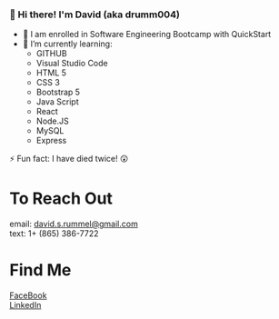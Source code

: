 
### 👋 Hi there! I'm David (aka drumm004)
- 🔭 I am enrolled in Software Engineering Bootcamp with QuickStart
- 🌱 I’m currently learning:
  - GITHUB
  - Visual Studio Code
  - HTML 5
  - CSS 3
  - Bootstrap 5
  - Java Script
  - React
  - Node.JS
  - MySQL
  - Express
  
⚡ Fun fact: I have died twice! 😲

# To Reach Out
email: david.s.rummel@gmail.com<br/>
text: 1+ (865) 386-7722

# Find Me
[FaceBook](https://www.facebook.com/davidscott.rummel/)<br/>
[LinkedIn](https://www.linkedin.com/in/davidscottrummel)



<!--
**drumm004/drumm004** is a ✨ _special_ ✨ repository because its `README.md` (this file) appears on your GitHub profile.
-->
